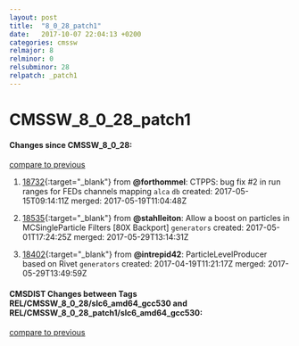 ```yaml
---
layout: post
title:  "8_0_28_patch1"
date:   2017-10-07 22:04:13 +0200
categories: cmssw
relmajor: 8
relminor: 0
relsubminor: 28
relpatch: _patch1
---
```


# CMSSW_8_0_28_patch1
#### Changes since CMSSW_8_0_28:
[compare to previous](https://github.com/cms-sw/cmssw/compare/CMSSW_8_0_28...CMSSW_8_0_28_patch1)



1. [18732](http://github.com/cms-sw/cmssw/pull/18732){:target="_blank"}  from **@forthommel**: CTPPS: bug fix #2 in run ranges for FEDs channels mapping `alca`  `db`  created: 2017-05-15T09:14:11Z merged: 2017-05-19T11:04:48Z

1. [18535](http://github.com/cms-sw/cmssw/pull/18535){:target="_blank"}  from **@stahlleiton**: Allow a boost on particles in MCSingleParticle Filters [80X Backport] `generators`  created: 2017-05-01T17:24:25Z merged: 2017-05-29T13:14:31Z

1. [18402](http://github.com/cms-sw/cmssw/pull/18402){:target="_blank"}  from **@intrepid42**: ParticleLevelProducer based on Rivet `generators`  created: 2017-04-19T11:21:17Z merged: 2017-05-29T13:49:59Z

#### CMSDIST Changes between Tags REL/CMSSW_8_0_28/slc6_amd64_gcc530 and REL/CMSSW_8_0_28_patch1/slc6_amd64_gcc530:
[compare to previous](https://github.com/cms-sw/cmsdist/compare/REL/CMSSW_8_0_28/slc6_amd64_gcc530...REL/CMSSW_8_0_28_patch1/slc6_amd64_gcc530)


